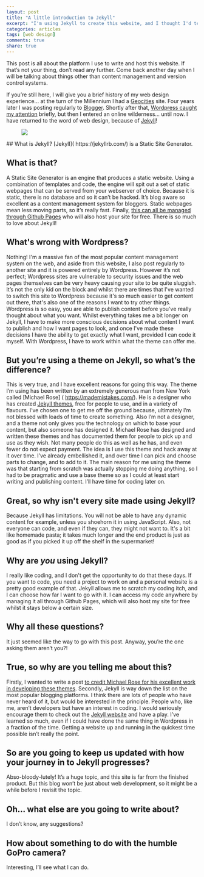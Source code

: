 ```yaml
---
layout: post
title: "A little introduction to Jekyll"
excerpt: "I'm using Jekyll to create this website, and I thought I'd tell you why."
categories: articles
tags: [web design]
comments: true
share: true
---
```

This post is all about the platform I use to write and host this website. If that’s not your thing, don’t read any further. Come back another day when I will be talking about things other than content management and version control systems.

If you’re still here, I will give you a brief history of my web design experience... at the turn of the Millennium I had a [Geocities](https://en.wikipedia.org/wiki/Yahoo!_GeoCities) site. Four years later I was posting regularly to [Blogger]( https://blogger.com/). Shortly after that, [Wordpress caught my attention]( https://wordpress.org/) briefly, but then I entered an online wilderness... until now. I have returned to the word of web design, because of [Jekyll]( https://jekyllrb.com/)!
<figure>
    <img src="{{ site.url }}/images/jekyll.jpg">
</figure>
## What is Jekyll?
[Jekyll]( https://jekyllrb.com/) is a Static Site Generator.

## What is that?
A Static Site Generator is an engine that produces a static website. Using a combination of templates and code, the engine will spit out a set of static webpages that can be served from your webserver of choice. Because it is static, there is no database and so it can’t be hacked. It’s blog aware so excellent as a content management system for bloggers. Static webpages mean less moving parts, so it’s really fast. Finally, [this can all be managed through Github Pages]( https://pages.github.com/) who will also host your site for free. There is so much to love about Jekyll!

## What's wrong with Wordpress?
Nothing! I'm a massive fan of the most popular content management system on the web, and aside from this website, I also post regularly to another site and it is powered entirely by Wordpress. However it’s not perfect; Wordpress sites are vulnerable to security issues and the web pages themselves can be very heavy causing your site to be quite sluggish. It’s not the only kid on the block and whilst there are times that I've wanted to switch this site to Wordpress because it's so much easier to get content out there, that's also one of the reasons I want to try other things. Wordpress is so easy, you are able to publish content before you've really thought about what you want. Whilst everything takes me a bit longer on Jekyll, I have to make more conscious decisions about what content I want to publish and how I want pages to look, and once I've made these decisions I have the ability to get exactly what I want, provided I can code it myself. With Wordpress, I have to work within what the theme can offer me. 

## But you’re using a theme on Jekyll, so what’s the difference?
This is very true, and I have excellent reasons for going this way. The theme I’m using has been written by an extremely generous man from New York called [Michael Rose] ( https://mademistakes.com/). He is a designer who has created [Jekyll themes](https://mademistakes.com/work/jekyll-themes/), free for people to use, and in a variety of flavours. I’ve chosen one to get me off the ground because, ultimately I’m not blessed with loads of time to create something. Also I’m not a designer, and a theme not only gives you the technology on which to base your content, but also someone has designed it. Michael Rose has designed and written these themes and has documented them for people to pick up and use as they wish. Not many people do this as well as he has, and even fewer do not expect payment. The idea is I use this theme and hack away at it over time. I’ve already embellished it, and over time I can pick and choose parts to change, and to add to it. The main reason for me using the theme was that starting from scratch was actually stopping me doing anything, so I had to be pragmatic and use a base theme so as I could at least start writing and publishing content. I’ll have time for coding later on.

## Great, so why isn't every site made using Jekyll?
Because Jekyll has limitations. You will not be able to have any dynamic content for example, unless you shoehorn it in using JavaScript. Also, not everyone can code, and even if they can, they might not want to. It's a bit like homemade pasta; it takes much longer and the end product is just as good as if you picked it up off the shelf in the supermarket!

## Why are *you* using Jekyll?
I really like coding, and I don't get the opportunity to do that these days. If you want to code, you need a project to work on and a personal website is a pretty good example of that. Jekyll allows me to scratch my coding itch, and I can choose how far I want to go with it. I can access my code anywhere by managing it all through Github Pages, which will also host my site for free whilst it stays below a certain size. 

## Why all these questions?
It just seemed like the way to go with this post. Anyway, you’re the one asking them aren’t you?!

## True, so why are you telling me about this?
Firstly, I wanted to write a post [to credit Michael Rose for his excellent work in developing these themes](https://mademistakes.com/work/jekyll-themes/). Secondly, Jekyll is way down the list on the most popular blogging platforms. I think there are lots of people who have never heard of it, but would be interested in the principle. People who, like me, aren’t developers but have an interest in coding. I would seriously encourage them to check out the [Jekyll website]( https://jekyllrb.com/) and have a play. I’ve learned so much, even if I could have done the same thing in Wordpress in a fraction of the time. Getting a website up and running in the quickest time possible isn’t really the point.

## So are you going to keep us updated with how your journey in to Jekyll progresses?
Abso-bloody-lutely! It’s a huge topic, and this site is far from the finished product. But this blog won’t be just about web development, so it might be a while before I revisit the topic.

## Oh... what else are you going to write about?
I don’t know, any suggestions?

## How about something to do with the humble GoPro camera?
Interesting, I’ll see what I can do.
